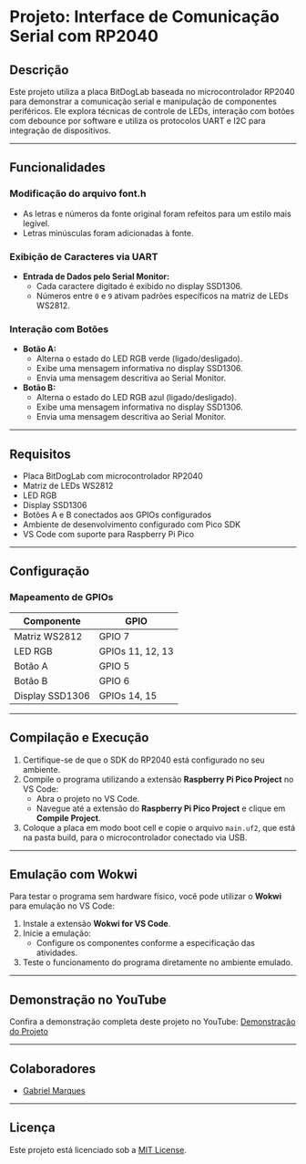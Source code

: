# Projeto: Interface de Comunicação Serial com RP2040

## Descrição
Este projeto utiliza a placa BitDogLab baseada no microcontrolador RP2040 para demonstrar a comunicação serial e manipulação de componentes periféricos. Ele explora técnicas de controle de LEDs, interação com botões com debounce por software e utiliza os protocolos UART e I2C para integração de dispositivos.

---

## Funcionalidades

### Modificação do arquivo font.h
  - As letras e números da fonte original foram refeitos para um estilo mais legível.
  - Letras minúsculas foram adicionadas à fonte.

### Exibição de Caracteres via UART
- **Entrada de Dados pelo Serial Monitor:**
  - Cada caractere digitado é exibido no display SSD1306.
  - Números entre `0` e `9` ativam padrões específicos na matriz de LEDs WS2812.

### Interação com Botões
- **Botão A:**
  - Alterna o estado do LED RGB verde (ligado/desligado).
  - Exibe uma mensagem informativa no display SSD1306.
  - Envia uma mensagem descritiva ao Serial Monitor.
- **Botão B:**
  - Alterna o estado do LED RGB azul (ligado/desligado).
  - Exibe uma mensagem informativa no display SSD1306.
  - Envia uma mensagem descritiva ao Serial Monitor.

---

## Requisitos

- Placa BitDogLab com microcontrolador RP2040
- Matriz de LEDs WS2812
- LED RGB
- Display SSD1306
- Botões A e B conectados aos GPIOs configurados
- Ambiente de desenvolvimento configurado com Pico SDK
- VS Code com suporte para Raspberry Pi Pico

---

## Configuração

### Mapeamento de GPIOs

| Componente    | GPIO |
|---------------|------|
| Matriz WS2812 | GPIO 7 |
| LED RGB       | GPIOs 11, 12, 13 |
| Botão A      | GPIO 5  |
| Botão B      | GPIO 6  |
| Display SSD1306 | GPIOs 14, 15 |

---

## Compilação e Execução

1. Certifique-se de que o SDK do RP2040 está configurado no seu ambiente.
2. Compile o programa utilizando a extensão **Raspberry Pi Pico Project** no VS Code:
   - Abra o projeto no VS Code.
   - Navegue até a extensão do **Raspberry Pi Pico Project** e clique em **Compile Project**.
3. Coloque a placa em modo boot cell e copie o arquivo `main.uf2`, que está na pasta build, para o microcontrolador conectado via USB.

---

## Emulação com Wokwi

Para testar o programa sem hardware físico, você pode utilizar o **Wokwi** para emulação no VS Code:

1. Instale a extensão **Wokwi for VS Code**.
2. Inicie a emulação:
   - Configure os componentes conforme a especificação das atividades.
3. Teste o funcionamento do programa diretamente no ambiente emulado.

---

## Demonstração no YouTube

Confira a demonstração completa deste projeto no YouTube: [Demonstração do Projeto](https://www.youtube.com/watch?v=vFZp5F3KJPs)

---

## Colaboradores

- [Gabriel Marques](https://github.com/Marques-svnt)

---

## Licença

Este projeto está licenciado sob a [MIT License](LICENSE).

